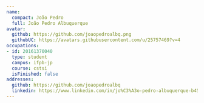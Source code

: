 ```yaml
---
name:
  compact: João Pedro
  full: João Pedro Albuquerque
avatar:
  github: https://github.com/joaopedroalbq.png
  githubUC: https://avatars.githubusercontent.com/u/25757469?v=4
occupations:
- id: 20161370040
  type: student
  campus: ifpb-jp
  course: cstsi
  isFinished: false
addresses:
  github: https://github.com/joaopedroalbq
  linkedin: https://www.linkedin.com/in/jo%C3%A3o-pedro-albuquerque-b457a2111/
---
```

